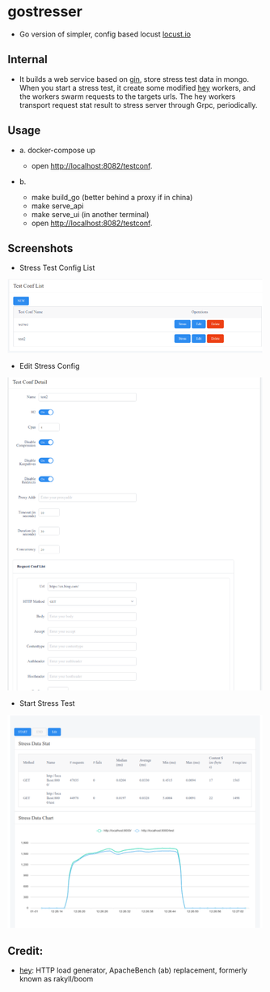 # gostresser

* Go version of simpler, config based locust <a href="https://locust.io">locust.io</a>

## Internal

* It builds a web service based on [gin](https://github.com/gin-gonic/gin), store stress test data in mongo. When you start a stress test, it create some modified [hey](https://github.com/rakyll/hey) workers, and the workers swarm requests to the targets urls. The hey workers transport request stat result to stress server through Grpc, periodically.


## Usage

* a. docker-compose up
  * open [http://localhost:8082/testconf](http://localhost:8082/testconf).

* b. 
  * make build_go (better behind a proxy if in china)
  * make serve_api
  * make serve_ui (in another terminal)
  * open [http://localhost:8082/testconf](http://localhost:8082/testconf).

## Screenshots

* Stress Test Config List

![](./image/test_conf_list.png)

* Edit Stress Config

![](./image/config_edit.png)

* Start Stress Test

![](./image/start_stress.png)


## Credit:

* <a href="https://github.com/rakyll/hey">hey</a>: HTTP load generator, ApacheBench (ab) replacement, formerly known as rakyll/boom
